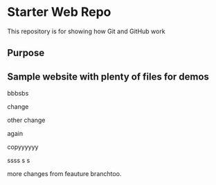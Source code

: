 # Starter Web Repo

This repository is for showing how Git and GitHub work

## Purpose

Sample website with plenty of files for demos
--
bbbsbs

change

other change

again

copyyyyyy

ssss
s
s

more changes from feauture branchtoo.